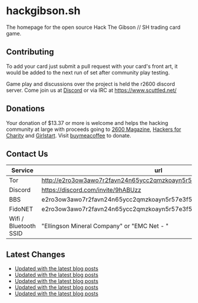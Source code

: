 # hackgibson.sh
The homepage for the open source Hack The Gibson // SH trading card game.


## Contributing

To add your card just submit a pull request with your card's front art, it would be added to the next run of set after community play testing.

Game play and discussions over the project is held the r2600 discord server. Come join us at [Discord](https://discord.com/invite/9hABUzz) or via IRC at https://www.scuttled.net/


## Donations

Your donation of $13.37 or more is welcome and helps the hacking community at large with proceeds going to [2600 Magazine](https://2600.com/), [Hackers for Charity](https://hackersforcharity.org) and [Girlstart](https://girlstart.org).  Visit [buymeacoffee](https://www.buymeacoffee.com/hackgibson.sh) to donate.


## Contact Us

Service | url
-|-
Tor | http://e2ro3ow3awo7r2favn24n65ycc2qmzkoayn5r57e3f56nvjwdcgg32ad.onion
Discord | https://discord.com/invite/9hABUzz
BBS | e2ro3ow3awo7r2favn24n65ycc2qmzkoayn5r57e3f56nvjwdcgg32ad.onion:23
FidoNET | e2ro3ow3awo7r2favn24n65ycc2qmzkoayn5r57e3f56nvjwdcgg32ad.onion:24554
Wifi / Bluetooth SSID | "Ellingson Mineral Company" or "EMC Net - <fidonet address>"

## Latest Changes
<!-- BLOG-POST-LIST:START -->
- [Updated with the latest blog posts](https://github.com/DFW2600/hackgibson.sh/commit/cc4855d580cafe175bb676ed115c8e1b9f07889f)
- [Updated with the latest blog posts](https://github.com/DFW2600/hackgibson.sh/commit/2630e2719f6d25962d1c6a546f4da1c609a481c1)
- [Updated with the latest blog posts](https://github.com/DFW2600/hackgibson.sh/commit/3a2753b76b071d1e30845c8da6b2329376efbd8a)
- [Updated with the latest blog posts](https://github.com/DFW2600/hackgibson.sh/commit/9844e3560f653ce65351cf9581de9562d018bcf9)
- [Updated with the latest blog posts](https://github.com/DFW2600/hackgibson.sh/commit/2ffae09cc01f514ef0ec8d3228fea83634aae65e)
<!-- BLOG-POST-LIST:END -->
